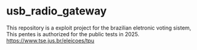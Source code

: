# usb_radio_gateway
This repository is a exploit project for the brazilian eletronic voting sistem, This pentes is authorized for the public tests in 2025. https://www.tse.jus.br/eleicoes/tpu
